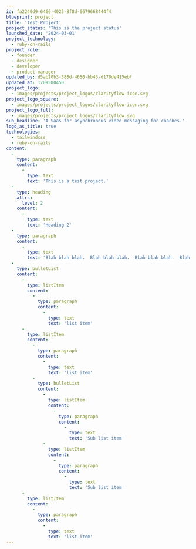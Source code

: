 ```yaml
---
id: fa2240d9-6466-4025-8f8d-6679668444f4
blueprint: project
title: 'Test Project'
project_status: 'This is the project status'
launched_date: '2024-03-01'
project_technology:
  - ruby-on-rails
project_role:
  - founder
  - designer
  - developer
  - product-manager
updated_by: d5ab20b3-388d-4650-bb43-d170de415ebf
updated_at: 1709580450
project_logo:
  - images/projects/project_logos/clarityflow-icon.svg
project_logo_square:
  - images/projects/project_logos/clarityflow-icon.svg
project_logo_full:
  - images/projects/project_logos/clarityflow.svg
sub_headline: 'A SaaS for asynchronous video messaging for coaches.'
logo_as_title: true
technologies:
  - tailwindcss
  - ruby-on-rails
content:
  -
    type: paragraph
    content:
      -
        type: text
        text: 'This is a test project.'
  -
    type: heading
    attrs:
      level: 2
    content:
      -
        type: text
        text: 'Heading 2'
  -
    type: paragraph
    content:
      -
        type: text
        text: 'Blah blah blah.  Blah blah blah.  Blah blah blah.  Blah blah blah.  Blah blah blah.  Blah blah blah.  Blah blah blah.  Blah blah blah.  Blah blah blah.  Blah blah blah.  Blah blah blah.  Blah blah blah.  Blah blah blah.  Blah blah blah.  Blah blah blah.  Blah blah blah.  Blah blah blah.  Blah blah blah.  Blah blah blah.  Blah blah blah.  Blah blah blah.  Blah blah blah.  Blah blah blah.  Blah blah blah.  Blah blah blah.  '
  -
    type: bulletList
    content:
      -
        type: listItem
        content:
          -
            type: paragraph
            content:
              -
                type: text
                text: 'list item'
      -
        type: listItem
        content:
          -
            type: paragraph
            content:
              -
                type: text
                text: 'list item'
          -
            type: bulletList
            content:
              -
                type: listItem
                content:
                  -
                    type: paragraph
                    content:
                      -
                        type: text
                        text: 'Sub list item'
              -
                type: listItem
                content:
                  -
                    type: paragraph
                    content:
                      -
                        type: text
                        text: 'Sub list item'
      -
        type: listItem
        content:
          -
            type: paragraph
            content:
              -
                type: text
                text: 'list item'
---
```

